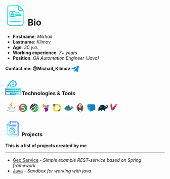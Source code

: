 # <img src="img/profile.svg" alt="profile" width="64"/>  Bio


+ **Firstname**: *Mikhail*
+ **Lastname**: *Klimov*
+ **Age**: *30 y.o.*
+ **Working experience**: *7+ years*
+ **Position**: *QA Automation Engineer (Java)*

 **Contact me: @Michail_Klimov** <a href="https://t.me/Michail_Klimov" target="blank"><img align="center" src="img/telegram.svg" alt="Michail_Klimov" height="24" width="24" /></a>

### <img src="img/program.svg" alt="profile" width="48"/> Technologies & Tools
<img src="img/logo/Java.svg" alt="Java" width="36"/>
<img src="img/logo/JUnit5.svg" alt="JUnit5" width="32"/>
<img src="img/logo/Rest-Assured.svg" alt="Rest" width="32"/>
<img src="img/logo/Selenide.svg" alt="Selenide" width="32"/>
<img src="img/logo/Allure_Report.svg" alt="Allure_Report" width="32"/>
<img src="img/logo/Docker.svg" alt="Docker" width="32"/> 
<img src="img/logo/Jenkins.svg" alt="Jenkins" width="32"/> 
<img src="img/logo/Selenoid.svg" alt="Selenoid" width="32"/> 
<img src="img/logo/Gradle.svg" alt="Selenoid" width="32"/> 
<img src="img/logo/Maven.svg" alt="Selenoid" width="32"/> 



### <img src="img/project.svg" alt="proprojectfile" width="48"/> Projects
**This is a list of projects created by me**
<hr>

+ [Geo Service](https://github.com/klimovqa/geo) - *Simple example REST-service based on Spring framework*
+ [Java](https://github.com/klimovqa/java) - *Sandbox for working with java*
